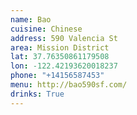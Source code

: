```yaml
---
name: Bao
cuisine: Chinese
address: 590 Valencia St
area: Mission District
lat: 37.76350861179508
lon: -122.42193620018237
phone: "+14156587453"
menu: http://bao590sf.com/
drinks: True
---
```

